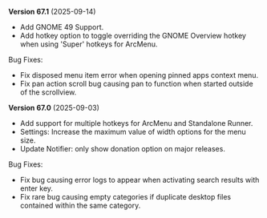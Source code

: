 <b><span size="large">Version 67.1</span></b> (2025-09-14)

- Add GNOME 49 Support.
- Add hotkey option to toggle overriding the GNOME Overview hotkey when using 'Super' hotkeys for ArcMenu.

Bug Fixes: 

- Fix disposed menu item error when opening pinned apps context menu.
- Fix pan action scroll bug causing pan to function when started outside of the scrollview.

<b><span size="large">Version 67.0</span></b> (2025-09-03)

- Add support for multiple hotkeys for ArcMenu and Standalone Runner.
- Settings: Increase the maximum value of width options for the menu size.
- Update Notifier: only show donation option on major releases.

Bug Fixes: 

- Fix bug causing error logs to appear when activating search results with enter key.
- Fix rare bug causing empty categories if duplicate desktop files contained within the same category.